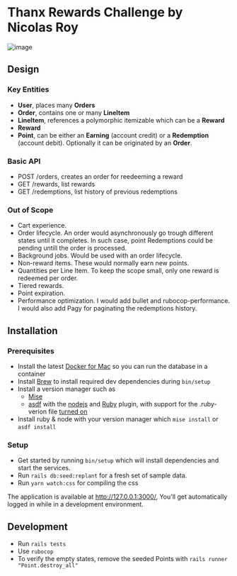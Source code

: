 # Thanx Rewards Challenge by Nicolas Roy

![image](https://github.com/user-attachments/assets/94e15f16-642e-4191-8f2d-19f5eac78b3b)

## Design

### Key Entities

- **User**, places many **Orders**
- **Order**, contains one or many **LineItem**
- **LineItem**, references a polymorphic itemizable which can be a **Reward**
- **Reward**
- **Point**, can be either an **Earning** (account credit) or a **Redemption** (account debit). Optionally it can be originated by an **Order**.

### Basic API

- POST /orders, creates an order for reedeeming a reward
- GET /rewards, list rewards
- GET /redemptions, list history of previous redemptions

### Out of Scope

- Cart experience.
- Order lifecycle. An order would asynchronously go trough different states until it completes. In such case, point Redemptions could be pending untill the order is processed.
- Background jobs. Would be used with an order lifecycle.
- Non-reward items. These would normally earn new points.
- Quantities per Line Item. To keep the scope small, only one reward is redeemed per order.
- Tiered rewards.
- Point expiration.
- Performance optimization. I would add bullet and rubocop-performance. I would also add Pagy for paginating the redemptions history.

## Installation

### Prerequisites

- Install the latest [Docker for Mac](https://docs.docker.com/desktop/install/mac-install/) so you can run the database in a container
- Install [Brew](https://brew.sh/) to install required dev dependencies during `bin/setup`
- Install a version manager such as
  - [Mise](https://mise.jdx.dev/installing-mise.html)
  - [asdf](https://github.com/asdf-vm/asdf) with the [nodejs](https://github.com/asdf-vm/asdf-nodejs) and [Ruby](https://github.com/asdf-vm/asdf-ruby) plugin, with support for the .ruby-verion file [turned on](https://github.com/asdf-vm/asdf-ruby?tab=readme-ov-file#ruby-version-file)
- Install ruby & node with your version manager which `mise install` or `asdf install`

### Setup

- Get started by running `bin/setup` which will install dependencies and start the services.
- Run `rails db:seed:replant` for a fresh set of sample data.
- Run `yarn watch:css` for compiling the css

The application is available at http://127.0.0.1:3000/, You'll get automatically logged in while in a development environment.

## Development

- Run `rails tests`
- Use `rubocop`
- To verify the empty states, remove the seeded Points with `rails runner "Point.destroy_all"`
